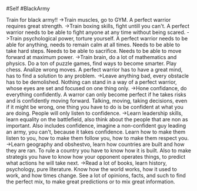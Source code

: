 #Self #BlackArmy 


Train for black army!!
	->Train muscles, go to GYM. A perfect warrior requires great strength.
	->Train boxing skills, fight untill you can't. A perfect warrior needs to be able to fight anyone at any time without being scared.
	->Train psychological power, torture yourself. A perfect warrior needs to be able for anything, needs to remain calm at all times. Needs to be able to take hard steps. Needs to be able to sacrifice. Needs to be able to move forward at maximum power.
	->Train brain, do a lot of mathematics and physics. Do a ton of puzzle games, find ways to become smarter. Play chess. Analize wrong moves. A perfect warrior has to have a great mind, has to find a solution to any problem.
	->Leave anything bad, every obstacle has to be demolished. Nothing can stand in a way of a perfect warrior, whose eyes are set and focused on one thing only.
	->Hone confidance, do everything confidently. A warror can only become perfect if he takes risks and is confidently moving forward. Talking, moving, taking decisions, even if it might be wrong, one thing you have to do is be confident at what you are doing. People will only listen to confidence.
	->Learn leadership skills, learn equality on the battlefield, also think about the people that are non as important. Also includes confidence, imagine a non-confident guy leading an army, you can't, because it takes confidence. Learn how to make them listen to you, how to make them follow you, how to make them respect you.
	->Learn geography and obshestvo, learn how countries are built and how they are ran. To rule a country you have to know how it is built. Also to make strategis you have to know how your opponent operates things, to predict what actions he will take next.
	->Read a lot of books, learn history, psychology, pure literature. Know how the world works, how it used to work, and how times change. See a lot of opinions, facts, and such to find the perfect mix, to make great predictions or to mix great information.